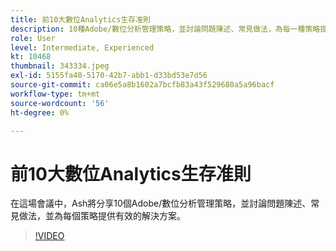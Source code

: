 ```yaml
---
title: 前10大數位Analytics生存准則
description: 10種Adobe/數位分析管理策略，並討論問題陳述、常見做法，為每一種策略提供有效的解決方案。
role: User
level: Intermediate, Experienced
kt: 10468
thumbnail: 343334.jpeg
exl-id: 5155fa40-5170-42b7-abb1-d33bd53e7d56
source-git-commit: ca06e5a8b1602a7bcfb83a43f529680a5a96bacf
workflow-type: tm+mt
source-wordcount: '56'
ht-degree: 0%

---
```


# 前10大數位Analytics生存准則

在這場會議中，Ash將分享10個Adobe/數位分析管理策略，並討論問題陳述、常見做法，並為每個策略提供有效的解決方案。

>[!VIDEO](https://video.tv.adobe.com/v/343334/?quality=12&learn=on)
